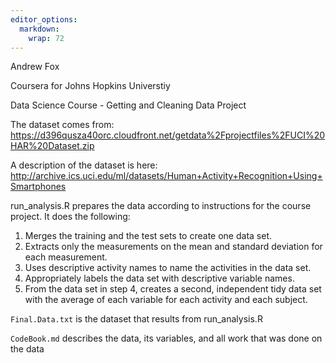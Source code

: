 ```yaml
---
editor_options: 
  markdown: 
    wrap: 72
---
```


Andrew Fox

Coursera for Johns Hopkins Universtiy

Data Science Course - Getting and Cleaning Data Project

The dataset comes from:
<https://d396qusza40orc.cloudfront.net/getdata%2Fprojectfiles%2FUCI%20HAR%20Dataset.zip>

A description of the dataset is here:
<http://archive.ics.uci.edu/ml/datasets/Human+Activity+Recognition+Using+Smartphones>

run_analysis.R prepares the data according to instructions for the
course project. It does the following:

1.  Merges the training and the test sets to create one data set.
2.  Extracts only the measurements on the mean and standard deviation
    for each measurement.
3.  Uses descriptive activity names to name the activities in the data
    set.
4.  Appropriately labels the data set with descriptive variable names.
5.  From the data set in step 4, creates a second, independent tidy data
    set with the average of each variable for each activity and each
    subject.

`Final.Data.txt` is the dataset that results from run_analysis.R

`CodeBook.md` describes the data, its variables, and all work that was
done on the data

